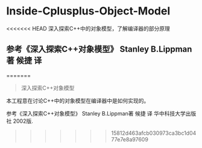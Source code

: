 # Inside-Cplusplus-Object-Model
<<<<<<< HEAD
深入探索C++中的对象模型，了解编译器的部分原理
## 参考《深入探索C++对象模型》 Stanley B.Lippman著 候捷 译

=======
> 深入探索C++对象模型

 本工程意在讨论C++中的对象模型在编译器中是如何实现的。
 
 参考《深入探索C++对象模型》 Stanley B.Lippman著 候捷 译 华中科技大学出版社 2002版.
>>>>>>> 15812d463afcb030973ca3bc1d0477e7e8a97609
